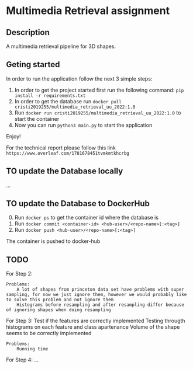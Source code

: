 <!--
 Copyright 2022 Cristian Grosu
 
 Licensed under the Apache License, Version 2.0 (the "License");
 you may not use this file except in compliance with the License.
 You may obtain a copy of the License at
 
     http://www.apache.org/licenses/LICENSE-2.0
 
 Unless required by applicable law or agreed to in writing, software
 distributed under the License is distributed on an "AS IS" BASIS,
 WITHOUT WARRANTIES OR CONDITIONS OF ANY KIND, either express or implied.
 See the License for the specific language governing permissions and
 limitations under the License.
-->

# Multimedia Retrieval assignment

## Description

A multimedia retrieval pipeline for 3D shapes.

## Geting started

In order to run the application follow the next 3 simple steps:

1) In order to get the project started first run the following command: `pip install -r requirements.txt`
2) In order to get the database run `docker pull cristi2019255/multimedia_retrieval_uu_2022:1.0`
3) Run `docker run cristi2019255/multimedia_retrieval_uu_2022:1.0` to start the container
4) Now you can run `python3 main.py` to start the application

Enjoy!

For the technical report please follow this link `https://www.overleaf.com/1781678451tvmkmtkhcrbg`

## TO update the Database locally

...

## TO update the Database to DockerHub

0) Run `docker ps` to get the container id where the database is
1) Run `docker commit <container-id> <hub-user>/<repo-name>[:<tag>]`
2) Run `docker push <hub-user>/<repo-name>[:<tag>]`

The container is pushed to docker-hub

## TODO

For Step 2:

    Problems:
        A lot of shapes from princeton data set have problems with super sampling, for now we just ignore them, however we would probably like to solve this problem and not ignore them
        Histograms before resampling and after resampling differ because of ignoring shapes when doing resampling

For Step 3:
    Test if the features are correctly implemented
    Testing througth histograms on each feature and class apartenance
    Volume of the shape seems to be correctly implemented

    Problems:
        Running time

For Step 4:
    ...
